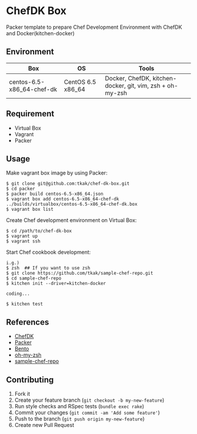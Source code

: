 ChefDK Box
==========

Packer template to prepare Chef Development Environment with ChefDK and
Docker(kitchen-docker)


## Environment

|Box                      |OS               |Tools                                                    |
|-------------------------|-----------------|---------------------------------------------------------|
|centos-6.5-x86_64-chef-dk|CentOS 6.5 x86_64|Docker, ChefDK, kitchen-docker, git, vim, zsh + oh-my-zsh|


## Requirement

* Virtual Box
* Vagrant
* Packer


## Usage

Make vagrant box image by using Packer:

```
$ git clone git@github.com:tkak/chef-dk-box.git
$ cd packer
$ packer build centos-6.5-x86_64.json
$ vagrant box add centos-6.5-x86_64-chef-dk ../builds/virtualbox/centos-6.5-x86_64-chef-dk.box
$ vagrant box list
```

Create Chef development environment on Virtual Box:

```
$ cd /path/to/chef-dk-box
$ vagrant up
$ vagrant ssh
```

Start Chef cookbook development:

```
i.g.)
$ zsh  ## If you want to use zsh
$ git clone https://github.com/tkak/sample-chef-repo.git
$ cd sample-chef-repo
$ kitchen init --driver=kitchen-docker 

coding...

$ kitchen test
```

## References

* [ChefDK](http://downloads.getchef.com/chef-dk/)
* [Packer](http://www.packer.io/)
* [Bento](https://github.com/opscode/bento)
* [oh-my-zsh](https://github.com/robbyrussell/oh-my-zsh)
* [sample-chef-repo](https://github.com/tkak/sample-chef-repo)


## Contributing

1. Fork it
2. Create your feature branch (`git checkout -b my-new-feature`)
3. Run style checks and RSpec tests (`bundle exec rake`)
4. Commit your changes (`git commit -am 'Add some feature'`)
5. Push to the branch (`git push origin my-new-feature`)
6. Create new Pull Request

